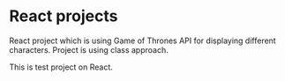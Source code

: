 # React projects

React project which is using Game of Thrones API for displaying different characters. Project is using class approach.

This is test project on React.
